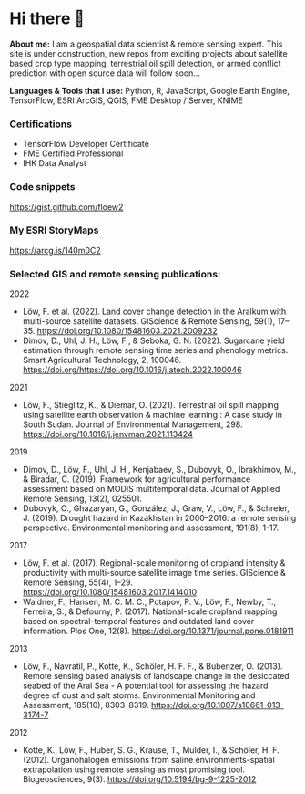 # Hi there 👋

**About me:** I am a geospatial data scientist & remote sensing expert. This site is under construction, new repos from exciting projects about satellite based crop type mapping, terrestrial oil spill detection, or armed conflict prediction with open source data will follow soon...

**Languages & Tools that I use:** Python, R, JavaScript, Google Earth Engine, TensorFlow, ESRI ArcGIS, QGIS, FME Desktop / Server, KNIME

### Certifications
* TensorFlow Developer Certificate
* FME Certified Professional
* IHK Data Analyst

### Code snippets
https://gist.github.com/floew2

### My ESRI StoryMaps
https://arcg.is/140m0C2

### Selected GIS and remote sensing publications:

2022		
* Löw, F. et al. (2022). Land cover change detection in the Aralkum with multi-source satellite datasets. GIScience & Remote Sensing, 59(1), 17–35. https://doi.org/10.1080/15481603.2021.2009232
* Dimov, D., Uhl, J. H., Löw, F., & Seboka, G. N. (2022). Sugarcane yield estimation through remote sensing time series and phenology metrics. Smart Agricultural Technology, 2, 100046. https://doi.org/https://doi.org/10.1016/j.atech.2022.100046

2021		
* Löw, F., Stieglitz, K., & Diemar, O. (2021). Terrestrial oil spill mapping using satellite earth observation & machine learning : A case study in South Sudan. Journal of Environmental Management, 298. https://doi.org/10.1016/j.jenvman.2021.113424 

2019
* Dimov, D., Löw, F., Uhl, J. H., Kenjabaev, S., Dubovyk, O., Ibrakhimov, M., & Biradar, C. (2019). Framework for agricultural performance assessment based on MODIS multitemporal data. Journal of Applied Remote Sensing, 13(2), 025501.
* Dubovyk, O., Ghazaryan, G., González, J., Graw, V., Löw, F., & Schreier, J. (2019). Drought hazard in Kazakhstan in 2000–2016: a remote sensing perspective. Environmental monitoring and assessment, 191(8), 1-17.


2017		
* Löw, F. et al. (2017). Regional-scale monitoring of cropland intensity & productivity with multi-source satellite image time series. GIScience & Remote Sensing, 55(4), 1–29. https://doi.org/10.1080/15481603.2017.1414010
* Waldner, F., Hansen, M. C. M. C., Potapov, P. V., Löw, F., Newby, T., Ferreira, S., & Defourny, P. (2017). National-scale cropland mapping based on spectral-temporal features and outdated land cover information. Plos One, 12(8). https://doi.org/10.1371/journal.pone.0181911


2013
* Löw, F., Navratil, P., Kotte, K., Schöler, H. F. F., & Bubenzer, O. (2013). Remote sensing based analysis of landscape change in the desiccated seabed of the Aral Sea - A potential tool for assessing the hazard degree of dust and salt storms. Environmental Monitoring and Assessment, 185(10), 8303–8319. https://doi.org/10.1007/s10661-013-3174-7


2012
* Kotte, K., Löw, F., Huber, S. G., Krause, T., Mulder, I., & Schöler, H. F. (2012). Organohalogen emissions from saline environments-spatial extrapolation using remote sensing as most promising tool. Biogeosciences, 9(3). https://doi.org/10.5194/bg-9-1225-2012


<!--
**floew2/floew2** is a ✨ _special_ ✨ repository because its `README.md` (this file) appears on your GitHub profile.

Here are some ideas to get you started:

- 🔭 I’m currently working on ...
- 🌱 I’m currently learning ...
- 👯 I’m looking to collaborate on ...
- 🤔 I’m looking for help with ...
- 💬 Ask me about ...
- 📫 How to reach me: ...
- 😄 Pronouns: ...
- ⚡ Fun fact: ...
-->

